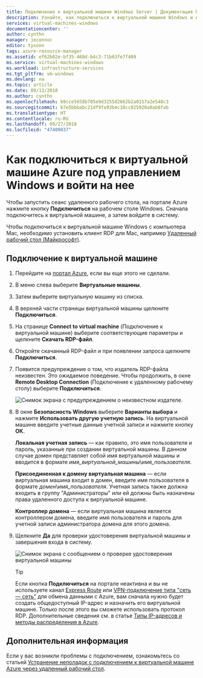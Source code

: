 ```yaml
---
title: Подключение к виртуальной машине Windows Server | Документация Майкрософт
description: Узнайте, как подключиться к виртуальной машине Windows и войти на нее с помощью портала Azure и модели развертывания Resource Manager.
services: virtual-machines-windows
documentationcenter: ''
author: cynthn
manager: jeconnoc
editor: tysonn
tags: azure-resource-manager
ms.assetid: ef62b02e-bf35-468d-b4c3-71b63fe7f409
ms.service: virtual-machines-windows
ms.workload: infrastructure-services
ms.tgt_pltfrm: vm-windows
ms.devlang: na
ms.topic: article
ms.date: 09/13/2018
ms.author: cynthn
ms.openlocfilehash: b9cce5658b705e9d3255d2662b2a0157a2e548c3
ms.sourcegitcommit: b7e5bbbabc21df9fe93b4c18cc825920a0ab6fab
ms.translationtype: HT
ms.contentlocale: ru-RU
ms.lasthandoff: 09/27/2018
ms.locfileid: "47409037"
---
```

# <a name="how-to-connect-and-log-on-to-an-azure-virtual-machine-running-windows"></a>Как подключиться к виртуальной машине Azure под управлением Windows и войти на нее
Чтобы запустить сеанс удаленного рабочего стола, на портале Azure нажмите кнопку **Подключиться** на рабочем столе Windows. Сначала подключитесь к виртуальной машине, а затем войдите в систему.

Чтобы подключиться к виртуальной машине Windows с компьютера Mac, необходимо установить клиент RDP для Mac, например [Удаленный рабочий стол (Майкрософт)](https://itunes.apple.com/app/microsoft-remote-desktop/id715768417).

## <a name="connect-to-the-virtual-machine"></a>Подключение к виртуальной машине
1. Перейдите на [портал Azure](https://portal.azure.com/), если вы еще этого не сделали.
2. В меню слева выберите **Виртуальные машины**.
3. Затем выберите виртуальную машину из списка.
4. В верхней части страницы виртуальной машины щелкните **Подключиться**.
2. На странице **Connect to virtual machine** (Подключение к виртуальной машине) выберите соответствующие параметры и щелкните **Скачать RDP-файл**.
2. Откройте скачанный RDP-файл и при появлении запроса щелкните **Подключиться**. 
2. Появится предупреждение о том, что издатель RDP-файла неизвестен. Это ожидаемое поведение. Чтобы продолжить, в окне **Remote Desktop Connection** (Подключение к удаленному рабочему столу) выберите **Подключиться**.
   
    ![Снимок экрана с предупреждением о неизвестном издателе.](./media/connect-logon/rdp-warn.png)
3. В окне **Безопасность Windows** выберите **Варианты выбора** и нажмите **Использовать другую учетную запись**. На виртуальной машине введите учетные данные учетной записи и нажмите кнопку **ОК**.
   
     **Локальная учетная запись** — как правило, это имя пользователя и пароль, указанные при создании виртуальной машины. В данном случае домен представляет собой имя виртуальной машины и вводится в формате *имя_виртуальной_машины*&#92;*имя_пользователя*.  
   
    **Присоединенная к домену виртуальная машина** — если виртуальная машина входит в домен, введите имя пользователя в формате *домен*&#92;*имя_пользователя*. Учетная запись также должна входить в группу "Администраторы" или ей должны быть назначены права удаленного доступа к виртуальной машине.
   
    **Контроллер домена** — если виртуальная машина является контроллером домена, введите имя пользователя и пароль для учетной записи администратора домена для этого домена.
4. Щелкните **Да** для проверки удостоверения виртуальной машины и завершения входа в систему.
   
   ![Снимок экрана с сообщением о проверке удостоверения виртуальной машины](./media/connect-logon/cert-warning.png)


   > [!TIP]
   > Если кнопка **Подключиться** на портале неактивна и вы не используете канал [Express Route](../../expressroute/expressroute-introduction.md) или [VPN-подключение типа "сеть — сеть"](../../vpn-gateway/vpn-gateway-howto-site-to-site-resource-manager-portal.md) для обмена данными с Azure, вам сначала нужно будет создать общедоступный IP-адрес и назначить его виртуальной машине. Только после этого вы сможете использовать протокол RDP. Дополнительные сведения см. в статье [Типы IP-адресов и методы распределения в Azure](../../virtual-network/virtual-network-ip-addresses-overview-arm.md).
   > 
   > 


## <a name="next-steps"></a>Дополнительная информация
Если у вас возникли проблемы с подключением, ознакомьтесь со статьей [Устранение неполадок с подключением к виртуальной машине Azure через удаленный рабочий стол](troubleshoot-rdp-connection.md?toc=%2fazure%2fvirtual-machines%2fwindows%2ftoc.json). 

